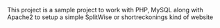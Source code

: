 This project is a sample project to work with PHP, MySQL along with Apache2 to setup a simple SplitWise or shortreckonings kind of website
